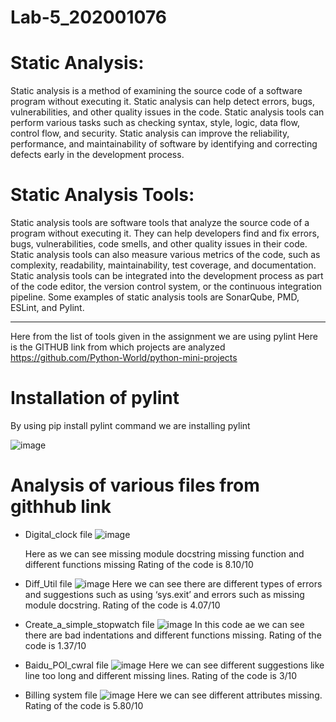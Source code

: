# Lab-5_202001076

# Static Analysis:
Static analysis is a method of examining the source code of a software program without
executing it. Static analysis can help detect errors, bugs, vulnerabilities, and other quality issues
in the code. Static analysis tools can perform various tasks such as checking syntax, style,
logic, data flow, control flow, and security. Static analysis can improve the reliability,
performance, and maintainability of software by identifying and correcting defects early in the
development process.

# Static Analysis Tools:
Static analysis tools are software tools that analyze the source code of a program without
executing it. They can help developers find and fix errors, bugs, vulnerabilities, code smells, and
other quality issues in their code. Static analysis tools can also measure various metrics of the
code, such as complexity, readability, maintainability, test coverage, and documentation. Static
analysis tools can be integrated into the development process as part of the code editor, the
version control system, or the continuous integration pipeline. Some examples of static analysis
tools are SonarQube, PMD, ESLint, and Pylint.

-----------------------------------------------------------------------------------------------------------------------------------------------------------------------
Here from the list of tools given in the assignment we are using pylint
Here is the GITHUB link from which projects are analyzed https://github.com/Python-World/python-mini-projects 

# Installation of pylint
By using pip install pylint command we are installing pylint

![image](https://user-images.githubusercontent.com/123475855/225271293-e8359c50-7a00-4ae3-bba2-ae6961001fb1.png)

# Analysis of various files from githhub link

* Digital_clock file
  ![image](https://user-images.githubusercontent.com/123475855/225271863-ea7c8aff-fa54-4b32-95b6-127f3f2e1061.png)
   
   Here as we can see missing module docstring missing function and different functions missing
   Rating of the code is 8.10/10

* Diff_Util file
  ![image](https://user-images.githubusercontent.com/123475855/225272494-3092a09d-b116-4eed-bed4-df82e9c519d7.png)
   Here we can see there are different types of errors and suggestions such as using ‘sys.exit’
   and errors such as missing module docstring.
   Rating of the code is 4.07/10

* Create_a_simple_stopwatch file
  ![image](https://user-images.githubusercontent.com/123475855/225273207-1c2839fd-399e-407f-9ab3-b7780f1b21f4.png)
  In this code ae we can see there are bad indentations and different functions missing.
  Rating of the code is 1.37/10
  
* Baidu_POI_cwral file
  ![image](https://user-images.githubusercontent.com/123475855/225274061-0a431789-272e-465a-add9-2d789e5fbee1.png)
  Here we can see different suggestions like line too long and different missing lines.
  Rating of the code is 3/10

* Billing system file
  ![image](https://user-images.githubusercontent.com/123475855/225274803-04bab1b9-65d1-49f2-86f2-e0443862cd58.png)
  Here we can see different attributes missing.
  Rating of the code is 5.80/10






